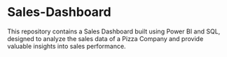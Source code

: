 # Sales-Dashboard
This repository contains a Sales Dashboard built using Power BI and SQL, designed to analyze the sales data of a Pizza Company and provide valuable insights into sales performance.
